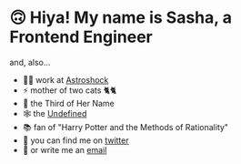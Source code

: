 # 🙃 Hiya! My name is Sasha, a Frontend Engineer

and, also...

- 👷‍♀️ work at [Astroshock](http://astroshock.ru)
- ⚡️ mother of two cats 🐈🐈
- 👑 the Third of Her Name
- 🕸 the [Undefined](https://alisaliso.com)
- 📚 fan of "Harry Potter and the Methods of Rationality"
- 🐓 you can find me on [twitter](https://twitter.com/code_in_panic)
- 📧 or write me an [email](mailto:to@alisaliso.com)
